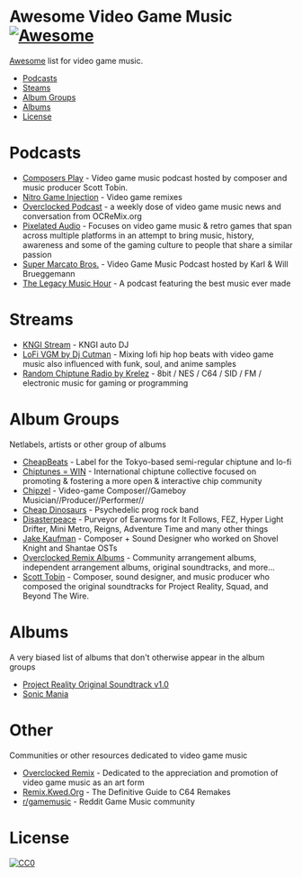 Awesome Video Game Music [![Awesome](https://cdn.rawgit.com/sindresorhus/awesome/d7305f38d29fed78fa85652e3a63e154dd8e8829/media/badge.svg)](https://github.com/sindresorhus/awesome)
=============

[Awesome](https://github.com/sindresorhus/awesome) list for video game music.

- [Podcasts](#podcasts)
- [Steams](#Streams)
- [Album Groups](#album-groups)
- [Albums](#albums)
- [License](#license)

# Podcasts

* [Composers Play](https://www.youtube.com/playlist?list=PL05Yj9M-fWdJUySLU5fJ8Lg6h6t43_0nf) - Video game music podcast hosted by composer and music producer Scott Tobin.
* [Nitro Game Injection](https://kngi.org/category/shows/) - Video game remixes
* [Overclocked Podcast](http://www.whalesarewhales.com/overclocked-podcast/) - a weekly dose of video game music news and conversation from OCReMix.org
* [Pixelated Audio](https://pixelatedaudio.com/episodes/) - Focuses on video game music & retro games that span across multiple platforms in an attempt to bring music, history, awareness and some of the gaming culture to people that share a similar passion
* [Super Marcato Bros.](http://www.supermarcatobros.com/podcast/) - Video Game Music Podcast hosted by Karl & Will Brueggemann
* [The Legacy Music Hour](https://legacymusichour.blogspot.com/) - A podcast featuring the best music ever made

# Streams

* [KNGI Stream](http://139.162.242.244:8014/autodj) - KNGI auto DJ
* [LoFi VGM by Dj Cutman](https://youtu.be/R6W2BckoiSk) - Mixing lofi hip hop beats with video game music also influenced with funk, soul, and anime samples
* [Random Chiptune Radio by Krelez](https://youtu.be/bltoSPRSGv8) - 8bit / NES / C64 / SID / FM / electronic music for gaming or programming

# Album Groups

Netlabels, artists or other group of albums

* [CheapBeats](https://cheapbeatsmusic.bandcamp.com/music) - Label for the Tokyo-based semi-regular chiptune and lo-fi
* [Chiptunes = WIN](https://chiptuneswin.bandcamp.com/) - International chiptune collective focused on promoting & fostering a more open & interactive chip community
* [Chipzel](https://chipzel.co.uk/) - Video-game Composer//Gameboy Musician//Producer//Performer//
* [Cheap Dinosaurs](https://cheapdinosaurs.bandcamp.com/) - Psychedelic prog rock band
* [Disasterpeace](http://disasterpeace.com/music) - Purveyor of Earworms for It Follows, FEZ, Hyper Light Drifter, Mini Metro, Reigns, Adventure Time and many other things 
* [Jake Kaufman](https://virt.bandcamp.com/) - Composer + Sound Designer who worked on Shovel Knight and Shantae OSTs
* [Overclocked Remix Albums](https://ocremix.org/albums/) - Community arrangement albums, independent arrangement albums, original soundtracks, and more...
* [Scott Tobin](http://scotttobin.net/) - Composer, sound designer, and music producer who composed the original soundtracks for Project Reality, Squad, and Beyond The Wire.

# Albums

A very biased list of albums that don't otherwise appear in the album groups

- [Project Reality Original Soundtrack v1.0](https://open.spotify.com/album/0Krzwyda9zwkfmdI8UcIx6?si=_iDdCkGGQQW7OJTZYJ7XKw)
- [Sonic Mania](https://itunes.apple.com/us/album/sonic-mania-original-soundtrack-selected-edition/1333856904?app=itunes&ign-mpt=uo%3D4)

# Other

Communities or other resources dedicated to video game music

- [Overclocked Remix](https://ocremix.org/) - Dedicated to the appreciation and promotion of video game music as an art form
- [Remix.Kwed.Org](http://remix.kwed.org/) - The Definitive Guide to C64 Remakes 
- [r/gamemusic](https://www.reddit.com/r/gamemusic/) - Reddit Game Music community

# License

[![CC0](http://i.creativecommons.org/p/zero/1.0/88x31.png)](http://creativecommons.org/publicdomain/zero/1.0/)
